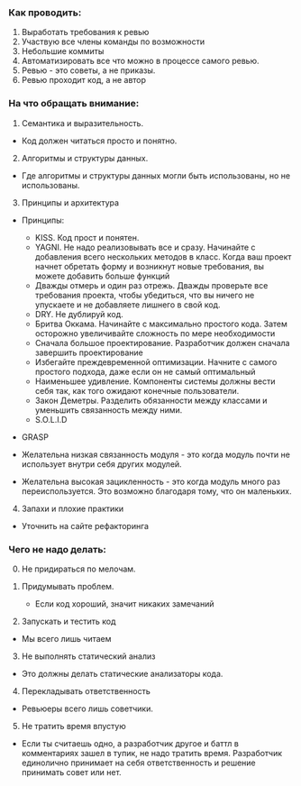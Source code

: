 ### Как проводить:
  1. Выработать требования к ревью
  2. Участвую все члены команды по возможности
  3. Небольшие коммиты
  4. Автоматизировать все что можно в процессе самого ревью.
  5. Ревью - это советы, а не приказы. 
  6. Ревью проходит код, а не автор
  
  
### На что обращать внимание:

1. Семантика и выразительность.
  - Код должен читаться просто и понятно. 

2. Алгоритмы и структуры данных.
  - Где алгоритмы и структуры данных могли быть использованы, но не использованы.

3. Принципы и архитектура
  - Принципы: 
    - KISS. Код прост и понятен.
	- YAGNI. Не надо реализовывать все и сразу. Начинайте с добавления всего нескольких методов в класс. Когда ваш проект начнет обретать форму и возникнут новые требования, вы можете добавить больше функций
    - Дважды отмерь и один раз отрежь. Дважды проверьте все требования проекта, чтобы убедиться, что вы ничего не упускаете и не добавляете лишнего в свой код.
	- DRY. Не дублируй код.
	- Бритва Оккама. Начинайте с максимально простого кода. Затем осторожно увеличивайте сложность по мере необходимости
	- Сначала большое проектирование. Разработчик должен сначала завершить проектирование
	- Избегайте преждевременной оптимизации. Начните с самого простого подхода, даже если он не самый оптимальный
	- Наименьшее удивление. Компоненты системы должны вести себя так, как того ожидают конечные пользователи. 
	- Закон Деметры. Разделить обязанности между классами и уменьшить связанность между ними.
	- S.O.L.I.D 
	
  - GRASP
  - Желательна низкая связанность модуля - это когда модуль почти не использует внутри себя других модулей. 
  - Желательна высокая зацикленность - это когда модуль много раз переиспользуется. Это возможно благодаря тому, что он маленьких. 

4. Запахи и плохие практики
  - Уточнить на сайте рефакторинга


### Чего не надо делать:

0. Не придираться по мелочам.

1. Придумывать проблем.
   - Если код хороший, значит никаких замечаний

2. Запускать и тестить код
  - Мы всего лишь читаем

3. Не выполнять статический анализ 
  - Это должны делать статические анализаторы кода.

4. Перекладывать ответственность
  - Ревьюеры всего лишь советчики.

5. Не тратить время впустую
  - Если ты считаешь одно, а разработчик другое и баттл в комментариях зашел в тупик, не надо тратить время. Разработчик единолично принимает на себя ответственность и решение принимать совет или нет.
